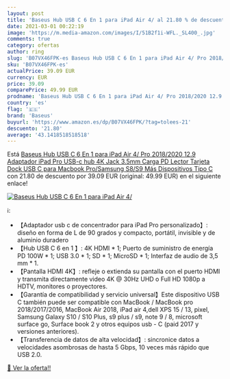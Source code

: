 ```yaml
---
layout: post
title: 'Baseus Hub USB C 6 En 1 para iPad Air 4/ al 21.80 % de descuento'
date: 2021-03-01 00:22:19
image: 'https://m.media-amazon.com/images/I/51B2f1i-WFL._SL400_.jpg'
comments: true
category: ofertas
author: ring
slug: 'B07VX46FPK-es Baseus Hub USB C 6 En 1 para iPad Air 4/ Pro 2018/2020...'
sku: 'B07VX46FPK-es'
actualPrice: 39.09 EUR
currency: EUR
price: 39.09
comparePrice: 49.99 EUR
prodname: 'Baseus Hub USB C 6 En 1 para iPad Air 4/ Pro 2018/2020 12.9 Adaptador iPad Pro USB-c hub 4K  Jack 3.5mm Carga PD Lector Tarjeta Dock USB C para Macbook Pro/Samsung S8/S9 Más Dispositivos Tipo C'
country: 'es'
flag: '🇪🇸'
brand: 'Baseus'
buyurl: 'https://www.amazon.es/dp/B07VX46FPK/?tag=tolees-21'
descuento: '21.80'
average: '43.1418518518518'
---
```


Está [Baseus Hub USB C 6 En 1 para iPad Air 4/ Pro 2018/2020 12.9 Adaptador iPad Pro USB-c hub 4K  Jack 3.5mm Carga PD Lector Tarjeta Dock USB C para Macbook Pro/Samsung S8/S9 Más Dispositivos Tipo C](https://www.amazon.es/dp/B07VX46FPK/?tag=tolees-21) con 21.80 de descuento por 39.09 EUR (original: 49.99 EUR) en el siguiente enlace!

[![Baseus Hub USB C 6 En 1 para iPad Air 4/](https://m.media-amazon.com/images/I/51B2f1i-WFL._SL400_.jpg)](https://www.amazon.es/dp/B07VX46FPK/?tag=tolees-21)

ℹ️:

- 【Adaptador usb c de concentrador para iPad Pro personalizado】: diseño en forma de L de 90 grados y compacto, portátil, invisible y de aluminio duradero
- 【Hub USB C 6 en 1 】: 4K HDMI * 1; Puerto de suministro de energía PD 100W * 1; USB 3.0 * 1; SD * 1; MicroSD * 1; Interfaz de audio de 3,5 mm * 1.
- 【Pantalla HDMI 4K】: refleje o extienda su pantalla con el puerto HDMI y transmita directamente video 4K @ 30Hz UHD o Full HD 1080p a HDTV, monitores o proyectores.
- 【Garantía de compatibilidad y servicio universal】Este dispositivo USB C también puede ser compatible con MacBook / MacBook pro 2018/2017/2016, MacBook Air 2018, iPad air 4,dell XPS 15 / 13, pixel, Samsung Galaxy S10 / S10 Plus, s9 plus / s9, note 9 / 8, microsoft surface go, Surface book 2 y otros equipos usb - C (paid 2017 y versiones anteriores).
- 【Transferencia de datos de alta velocidad】: sincronice datos a velocidades asombrosas de hasta 5 Gbps, 10 veces más rápido que USB 2.0.

[🛒 Ver la oferta!!](https://www.amazon.es/dp/B07VX46FPK/?tag=tolees-21)
